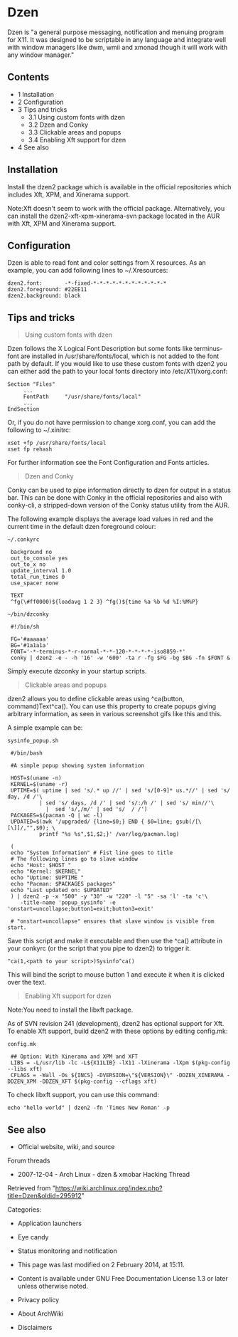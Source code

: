 Dzen
====

Dzen is "a general purpose messaging, notification and menuing program
for X11. It was designed to be scriptable in any language and integrate
well with window managers like dwm, wmii and xmonad though it will work
with any window manager."

Contents
--------

-   1 Installation
-   2 Configuration
-   3 Tips and tricks
    -   3.1 Using custom fonts with dzen
    -   3.2 Dzen and Conky
    -   3.3 Clickable areas and popups
    -   3.4 Enabling Xft support for dzen
-   4 See also

Installation
------------

Install the dzen2 package which is available in the official
repositories which includes Xft, XPM, and Xinerama support.

Note:Xft doesn't seem to work with the official package. Alternatively,
you can install the dzen2-xft-xpm-xinerama-svn package located in the
AUR with Xft, XPM and Xinerama support.

Configuration
-------------

Dzen is able to read font and color settings from X resources. As an
example, you can add following lines to ~/.Xresources:

    dzen2.font:       -*-fixed-*-*-*-*-*-*-*-*-*-*-*-*
    dzen2.foreground: #22EE11
    dzen2.background: black

Tips and tricks
---------------

> Using custom fonts with dzen

Dzen follows the X Logical Font Description but some fonts like
terminus-font are installed in /usr/share/fonts/local, which is not
added to the font path by default. If you would like to use these custom
fonts with dzen2 you can either add the path to your local fonts
directory into /etc/X11/xorg.conf:

    Section "Files"
         ...
         FontPath     "/usr/share/fonts/local"
         ...
    EndSection

Or, if you do not have permission to change xorg.conf, you can add the
following to ~/.xinitrc:

    xset +fp /usr/share/fonts/local
    xset fp rehash

For further information see the Font Configuration and Fonts articles.

> Dzen and Conky

Conky can be used to pipe information directly to dzen for output in a
status bar. This can be done with Conky in the official repositories and
also with conky-cli, a stripped-down version of the Conky status utility
from the AUR.

The following example displays the average load values in red and the
current time in the default dzen foreground colour:

    ~/.conkyrc

     background no
     out_to_console yes
     out_to_x no
     update_interval 1.0
     total_run_times 0
     use_spacer none
     
     TEXT
     ^fg(\#ff0000)${loadavg 1 2 3} ^fg()${time %a %b %d %I:%M%P}

    ~/bin/dzconky

     #!/bin/sh
     
     FG='#aaaaaa'
     BG='#1a1a1a'
     FONT='-*-terminus-*-r-normal-*-*-120-*-*-*-*-iso8859-*'
     conky | dzen2 -e - -h '16' -w '600' -ta r -fg $FG -bg $BG -fn $FONT &

Simply execute dzconky in your startup scripts.

> Clickable areas and popups

dzen2 allows you to define clickable areas using
^ca(button, command)Text^ca(). You can use this property to create
popups giving arbitrary information, as seen in various screenshot gifs
like this and this.

A simple example can be:

    sysinfo_popup.sh

     #/bin/bash

     #A simple popup showing system information

     HOST=$(uname -n)
     KERNEL=$(uname -r)
     UPTIME=$( uptime | sed 's/.* up //' | sed 's/[0-9]* us.*//' | sed 's/ day, /d /'\
              | sed 's/ days, /d /' | sed 's/:/h /' | sed 's/ min//'\
                |  sed 's/,/m/' | sed 's/  / /')
     PACKAGES=$(pacman -Q | wc -l)
     UPDATED=$(awk '/upgraded/ {line=$0;} END { $0=line; gsub(/[\[\]]/,"",$0); \
              printf "%s %s",$1,$2;}' /var/log/pacman.log)

     (
     echo "System Information" # Fist line goes to title
     # The following lines go to slave window
     echo "Host: $HOST "
     echo "Kernel: $KERNEL"
     echo "Uptime: $UPTIME "
     echo "Pacman: $PACKAGES packages"
     echo "Last updated on: $UPDATED"
     ) | dzen2 -p -x "500" -y "30" -w "220" -l "5" -sa 'l' -ta 'c'\
        -title-name 'popup_sysinfo' -e 'onstart=uncollapse;button1=exit;button3=exit'

     # "onstart=uncollapse" ensures that slave window is visible from start.

Save this script and make it executable and then use the ^ca() attribute
in your conkyrc (or the script that you pipe to dzen2) to trigger it.

    ^ca(1,<path to your script>)Sysinfo^ca()

This will bind the script to mouse button 1 and execute it when it is
clicked over the text.

> Enabling Xft support for dzen

Note:You need to install the libxft package.

As of SVN revision 241 (development), dzen2 has optional support for
Xft. To enable Xft support, build dzen2 with these options by editing
config.mk:

    config.mk

     ## Option: With Xinerama and XPM and XFT
     LIBS = -L/usr/lib -lc -L${X11LIB} -lX11 -lXinerama -lXpm $(pkg-config --libs xft)
     CFLAGS = -Wall -Os ${INCS} -DVERSION=\"${VERSION}\" -DDZEN_XINERAMA -DDZEN_XPM -DDZEN_XFT $(pkg-config --cflags xft)

To check libxft support, you can use this command:

    echo "hello world" | dzen2 -fn 'Times New Roman' -p

See also
--------

-   Official website, wiki, and source

Forum threads

-   2007-12-04 - Arch Linux - dzen & xmobar Hacking Thread

Retrieved from
"https://wiki.archlinux.org/index.php?title=Dzen&oldid=295912"

Categories:

-   Application launchers
-   Eye candy
-   Status monitoring and notification

-   This page was last modified on 2 February 2014, at 15:11.
-   Content is available under GNU Free Documentation License 1.3 or
    later unless otherwise noted.
-   Privacy policy
-   About ArchWiki
-   Disclaimers
